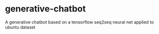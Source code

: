# generative-chatbot
A generative chatbot based on a tensorflow seq2seq neural net applied to ubuntu dataset
